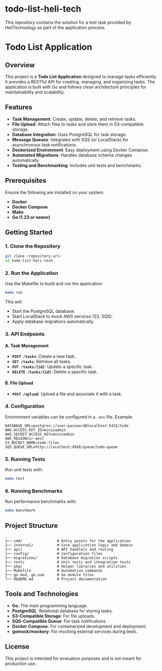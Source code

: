 # todo-list-heli-tech
This repository contains the solution for a test task provided by HeliTechnology as part of the application process.




# Todo List Application

## Overview

This project is a **Todo List Application** designed to manage tasks efficiently. It provides a RESTful API for creating, managing, and organizing tasks. The application is built with Go and follows clean architecture principles for maintainability and scalability.

## Features

- **Task Management**: Create, update, delete, and retrieve tasks.
- **File Upload**: Attach files to tasks and store them in S3-compatible storage.
- **Database Integration**: Uses PostgreSQL for task storage.
- **Message Queues**: Integrates with SQS (or LocalStack) for asynchronous task notifications.
- **Dockerized Environment**: Easy deployment using Docker Compose.
- **Automated Migrations**: Handles database schema changes automatically.
- **Testing and Benchmarking**: Includes unit tests and benchmarks.

## Prerequisites

Ensure the following are installed on your system:

- **Docker**
- **Docker Compose**
- **Make**
- **Go (1.23 or newer)**

## Getting Started

### 1. Clone the Repository

```bash
git clone <repository-url>
cd todo-list-heli-tech
```

### 2. Run the Application

Use the Makefile to build and run the application:

```bash
make run
```

This will:

- Start the PostgreSQL database.
- Start LocalStack to mock AWS services (S3, SQS).
- Apply database migrations automatically.

### 3. API Endpoints

#### A. **Task Management**

- **`POST /tasks`**: Create a new task.
- **`GET /tasks`**: Retrieve all tasks.
- **`PUT /tasks/{id}`**: Update a specific task.
- **`DELETE /tasks/{id}`**: Delete a specific task.

#### B. **File Upload**

- **`POST /upload`**: Upload a file and associate it with a task.

### 4. Configuration

Environment variables can be configured in a `.env` file. Example:

```env
DATABASE_URL=postgres://user:password@localhost:5432/todo
AWS_ACCESS_KEY_ID=minioadmin
AWS_SECRET_ACCESS_KEY=minioadmin
AWS_REGION=ir-west
S3_BUCKET_NAME=todo-files
SQS_QUEUE_URL=http://localhost:4566/queue/todo-queue
```

### 5. Running Tests

Run unit tests with:

```bash
make test
```

### 6. Running Benchmarks

Run performance benchmarks with:

```bash
make benchmark
```

## Project Structure

```plaintext
.
├── cmd/                # Entry points for the application
├── internal/           # Core application logic and domain
├── api/                # API handlers and routing
├── config/             # Configuration files
├── migrations/         # Database migration scripts
├── test/               # Unit tests and integration tests
├── pkg/                # Helper libraries and utilities
├── Makefile            # Automation commands
├── go.mod, go.sum      # Go module files
└── README.md           # Project documentation
```

## Tools and Technologies

- **Go**: The main programming language.
- **PostgreSQL**: Relational database for storing tasks.
- **S3-Compatible Storage**: For file uploads.
- **SQS-Compatible Queue**: For task notifications.
- **Docker Compose**: For containerized development and deployment.
- **gomock/mockery**: For mocking external services during tests.

## License

This project is intended for evaluation purposes and is not meant for production use.
